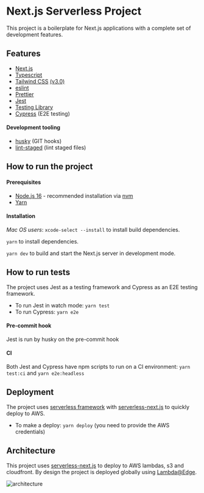 # Next.js Serverless Project

This project is a boilerplate for Next.js applications with a complete set of development features.

## Features

- [Next.js](https://nextjs.org/)
- [Typescript](https://www.typescriptlang.org/)
- [Tailwind CSS](https://tailwindcss.com/) [(v3.0)](https://tailwindcss.com/blog/tailwindcss-v3)
- [eslint](https://eslint.org/)
- [Prettier](https://prettier.io/)
- [Jest](https://jestjs.io/)
- [Testing Library](https://testing-library.com/)
- [Cypress](https://www.cypress.io/) (E2E testing)

#### Development tooling

- [husky](https://typicode.github.io/husky/#/) (GIT hooks)
- [lint-staged](https://github.com/okonet/lint-staged) (lint staged files)

## How to run the project

#### Prerequisites

- [Node.js 16](https://nodejs.org/en/) - recommended installation via [nvm](https://github.com/nvm-sh/nvm)
- [Yarn](https://classic.yarnpkg.com/en/docs/install)

#### Installation

_Mac OS users_: `xcode-select --install` to install build dependencies.

`yarn` to install dependencies.

`yarn dev` to build and start the Next.js server in development mode.

## How to run tests

The project uses Jest as a testing framework and Cypress as an E2E testing framework.

- To run Jest in watch mode: `yarn test`
- To run Cypress: `yarn e2e`

#### Pre-commit hook

Jest is run by husky on the pre-commit hook

#### CI

Both Jest and Cypress have npm scripts to run on a CI environment: `yarn test:ci` and `yarn e2e:headless`

## Deployment

The project uses [serverless framework](https://www.serverless.com/framework/docs) with [serverless-next.js](https://github.com/serverless-nextjs/serverless-next.js) to quickly deploy to AWS.

- To make a deploy: `yarn deploy` (you need to provide the AWS credentials)

## Architecture

This project uses [serverless-next.js](https://github.com/serverless-nextjs/serverless-next.js) to deploy to AWS lambdas, s3 and cloudfront. By design the project is deployed globally using [Lambda@Edge](https://aws.amazon.com/lambda/edge/).

![architecture](https://raw.githubusercontent.com/serverless-nextjs/serverless-next.js/master/img/arch_no_grid.png)
